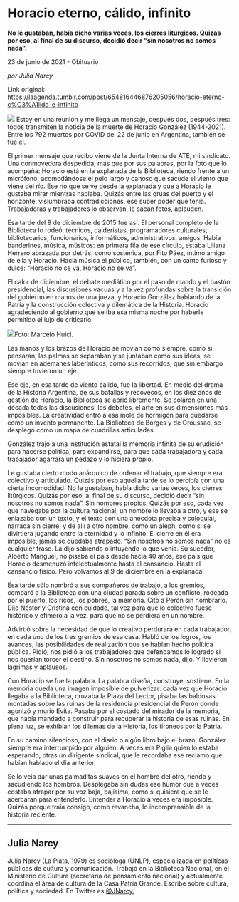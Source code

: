 # Horacio eterno, cálido, infinito

**No le gustaban, había dicho varias veces, los cierres litúrgicos. Quizás por eso, al final de su discurso, decidió decir “sin nosotros no somos nada”.**

23 de junio de 2021 - Obituario

_por Julia Narcy_

Link original: https://laagenda.tumblr.com/post/654816446876205056/horacio-eterno-c%C3%A1lido-e-infinito

![](https://64.media.tumblr.com/e943d6c091ba31fbbed859d12eda8f4a/60ec3ffedd38c9a8-a4/s400x600/dcc158763215d884aaf2d14620fad275aba547f8.jpg)
Estoy en una reunión y me llega un mensaje, después dos, después tres: todos transmiten la noticia de la muerte de Horacio González (1944-2021). Entre los 792 muertos por COVID del 22 de junio en Argentina, también se fue él. 

El primer mensaje que recibo viene de la Junta Interna de ATE, mi sindicato. Una conmovedora despedida, más que por sus palabras, por la foto que lo acompaña: Horacio está en la explanada de la Biblioteca, riendo frente a un micrófono, acomodándose el pelo largo y canoso que sacude el viento que viene del río. Ese río que se ve desde la explanada y que a Horacio le gustaba mirar mientras hablaba. Quizás entre las grúas del puerto y el horizonte, vislumbraba contradicciones, ese super poder que tenía. Trabajadoras y trabajadores lo observan, le sacan fotos, aplauden.

Esa tarde del 9 de diciembre de 2015 fue así. El personal completo de la Biblioteca lo rodeó: técnicos, calderistas, programadores culturales, bibliotecarios, funcionarios,  informáticos, administrativos, amigos. Había banderines, música, músicos: en primera fila de ese círculo, estaba Liliana Herrero abrazada por detrás, como sostenida, por Fito Páez, íntimo amigo de ella y Horacio. Hacía música el público, también, con un canto furioso y dulce: “Horacio no se va, Horacio no se va”. 

El calor de diciembre, el debate mediático por el paso de mando y el bastón presidencial, las discusiones vacuas y a la vez profundas sobre la transición del gobierno en manos de una jueza, y Horacio González hablando de la Patria y la construcción colectiva y dilemática de la Historia. Horacio agradeciendo al gobierno que se iba esa misma noche por haberle permitido el lujo de criticarlo.

![](https://64.media.tumblr.com/e943d6c091ba31fbbed859d12eda8f4a/60ec3ffedd38c9a8-a4/s400x600/dcc158763215d884aaf2d14620fad275aba547f8.jpg)Foto: Marcelo Huici.

Las manos y los brazos de Horacio se movían como siempre, como si pensaran, las palmas se separaban y se juntaban como sus ideas, se movían en ademanes laberínticos, como sus recorridos, que sin embargo siempre tuvieron un eje.

Ese eje, en esa tarde de viento cálido, fue la libertad. En medio del drama de la Historia Argentina, de sus batallas y recovecos, en los diez años de gestión de Horacio, la Biblioteca se abrió libremente. Se colaron en una década todas las discusiones, los debates, el arte en sus dimensiones más imposibles. La creatividad entró a esa mole de hormigón para quedarse como un invento permanente. La Biblioteca de Borges y de Groussac, se desplegó como un mapa de cuadrillas articuladas.

González trajo a una institución estatal la memoria infinita de su erudición para hacerse política, para expandirse, para que cada trabajadora y cada trabajador agarrara un pedazo y lo hiciera propio.

Le gustaba cierto modo anárquico de ordenar el trabajo, que siempre era colectivo y articulado. Quizás por eso aquella tarde se lo percibía con una cierta incomodidad. No le gustaban, había dicho varias veces, los cierres litúrgicos. Quizás por eso, al final de su discurso, decidió decir “sin nosotros no somos nada”. Sin nombres propios. Quizás por eso, cada vez que navegaba por la cultura nacional, un nombre lo llevaba a otro, y ese se enlazaba con un texto, y el texto con una anécdota precisa y coloquial, narrada sin cierre, y de allí a otro nombre, como un aleph, como si se divirtiera jugando entre la eternidad y lo infinito. El cierre en él era imposible, jamás se quedaba atrapado. “Sin nosotros no somos nada” no es cualquier frase. La dijo sabiendo o intuyendo lo que venía. Su sucedor, Alberto Manguel, no pisaba el país desde hacía 40 años, ese país que Horacio desmenuzó intelectualmente hasta el cansancio. Hasta el cansancio físico. Pero volvamos al 9 de diciembre en la explanada.

Esa tarde sólo nombró a sus compañeros de trabajo, a los gremios, comparó a la Biblioteca con una ciudad parada sobre un conflicto, rodeada por el puerto, los ricos, los pobres, la memoria. Citó a Perón sin nombrarlo. Dijo Néstor y Cristina con cuidado, tal vez para que lo colectivo fuese histórico y efímero a la vez, para que no se perdiera en un nombre.

Advirtió sobre la necesidad de que lo creativo perdurara en cada trabajador, en cada uno de los tres gremios de esa casa. Habló de los logros, los avances, las posibilidades de realización que se habían hecho política pública. Pidió, nos pidió a los trabajadores que defendamos lo logrado si nos querían torcer el destino. Sin nosotros no somos nada, dijo. Y llovieron lágrimas y aplausos.

Con Horacio se fue la palabra. La palabra diseña, construye, sostiene. En la memoria queda una imagen imposible de pulverizar: cada vez que Horacio llegaba a la Biblioteca, cruzaba la Plaza del Lector, pisaba las baldosas montadas sobre las ruinas de la residencia presidencial de Perón donde agonizó y murió Evita. Pasaba por el costado del mirador de la memoria, que había mandado a construir para recuperar la historia de esas ruinas. En plena luz, se exhibían los dilemas de la Historia, los tironeos por la Patria.

En su camino silencioso, con el diario o algún libro bajo el brazo, González siempre era interrumpido por alguien. A veces era Piglia quien lo estaba esperando, otras un dirigente sindical, que le recordaba ese reclamo que habían hablado el día anterior.

Se lo veía dar unas palmaditas suaves en el hombro del otro, riendo y sacudiendo los hombros. Desplegaba sin dudas ese humor que a veces costaba atrapar por su voz baja, bajísima, como si quisiera que se le acercaran para entenderlo. Entender a Horacio a veces era imposible. Quizás porque traía consigo, como revancha, lo incomprensible de la historia reciente.

  




---

Julia Narcy
-----------

Julia Narcy (La Plata, 1979) es socióloga (UNLP), especializada en políticas públicas de cultura y comunicación. Trabajó en la Biblioteca Nacional, en el Ministerio de Cultura (secretaría de pensamiento nacional) y actualmente coordina el área de cultura de la Casa Patria Grande. Escribe sobre cultura, política y sociedad. En Twitter es [@JNarcy.](https://twitter.com/JNarcy) 

